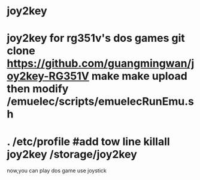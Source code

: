 # joy2key

joy2key for rg351v's dos games 
git clone https://github.com/guangmingwan/joy2key-RG351V
make
make upload
then modify /emuelec/scripts/emuelecRunEmu.sh
===
. /etc/profile
#add tow line
killall joy2key
/storage/joy2key
===
now,you can play dos game use joystick
